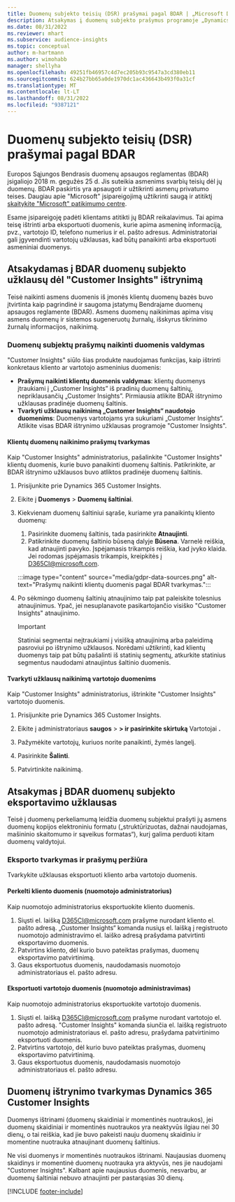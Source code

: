 ```yaml
---
title: Duomenų subjekto teisių (DSR) prašymai pagal BDAR | „Microsoft Docs”
description: Atsakymas į duomenų subjekto prašymus programoje „Dynamics 365 Customer Insights”.
ms.date: 08/31/2022
ms.reviewer: mhart
ms.subservice: audience-insights
ms.topic: conceptual
author: m-hartmann
ms.author: wimohabb
manager: shellyha
ms.openlocfilehash: 49251fb46957c4d7ec205b93c9547a3cd380eb11
ms.sourcegitcommit: 624b27bb65a0de1970dc1ac436643b493f0a31cf
ms.translationtype: MT
ms.contentlocale: lt-LT
ms.lasthandoff: 08/31/2022
ms.locfileid: "9387121"
---
```

# <a name="data-subject-rights-dsr-requests-under-gdpr"></a>Duomenų subjekto teisių (DSR) prašymai pagal BDAR

Europos Sąjungos Bendrasis duomenų apsaugos reglamentas (BDAR) įsigaliojo 2018 m. gegužės 25 d. Jis suteikia asmenims svarbių teisių dėl jų duomenų. BDAR paskirtis yra apsaugoti ir užtikrinti asmenų privatumo teises. Daugiau apie "Microsoft" įsipareigojimą užtikrinti saugą ir atitiktį [skaitykite "Microsoft" patikimumo centre](https://www.microsoft.com/trust-center).

Esame įsipareigoję padėti klientams atitikti jų BDAR reikalavimus. Tai apima teisę ištrinti arba eksportuoti duomenis, kurie apima asmeninę informaciją, pvz., vartotojo ID, telefono numerius ir el. pašto adresus. Administratoriai gali įgyvendinti vartotojų užklausas, kad būtų panaikinti arba eksportuoti asmeniniai duomenys.

## <a name="responding-to-gdpr-data-subject-delete-requests-for-customer-insights"></a>Atsakydamas į BDAR duomenų subjekto užklausų dėl "Customer Insights" ištrynimą

Teisė naikinti asmens duomenis iš įmonės klientų duomenų bazės buvo įtvirtinta kaip pagrindinė ir saugoma įstatymų Bendrajame duomenų apsaugos reglamente (BDAR). Asmens duomenų naikinimas apima visų asmens duomenų ir sistemos sugeneruotų žurnalų, išskyrus tikrinimo žurnalų informacijos, naikinimą.

### <a name="manage-data-subject-delete-requests"></a>Duomenų subjektų prašymų naikinti duomenis valdymas

"Customer Insights" siūlo šias produkte naudojamas funkcijas, kaip ištrinti konkretaus kliento ar vartotojo asmeninius duomenis:

- **Prašymų naikinti klientų duomenis valdymas**: klientų duomenys įtraukiami į „Customer Insights” iš pradinių duomenų šaltinių, nepriklausančių „Customer Insights”. Pirmiausia atlikite BDAR ištrynimo užklausas pradinėje duomenų šaltinis.
- **Tvarkyti užklausų naikinimą „Customer Insights“ naudotojo duomenims**: Duomenys vartotojams yra sukuriami „Customer Insights“. Atlikite visas BDAR ištrynimo užklausas programoje "Customer Insights".

#### <a name="manage-requests-to-delete-customer-data"></a>Klientų duomenų naikinimo prašymų tvarkymas

Kaip "Customer Insights" administratorius, pašalinkite "Customer Insights" klientų duomenis, kurie buvo panaikinti duomenų šaltinis. Patikrinkite, ar BDAR ištrynimo užklausos buvo atliktos pradinėje duomenų šaltinis.

1. Prisijunkite prie Dynamics 365 Customer Insights.

1. Eikite į **Duomenys** > **Duomenų šaltiniai**.

1. Kiekvienam duomenų šaltiniui sąraše, kuriame yra panaikintų kliento duomenų:
   1. Pasirinkite duomenų šaltinis, tada pasirinkite **Atnaujinti**.
   1. Patikrinkite duomenų šaltinio būseną dalyje **Būsena**. Varnelė reiškia, kad atnaujinti pavyko. Įspėjamasis trikampis reiškia, kad įvyko klaida. Jei rodomas įspėjamasis trikampis, kreipkitės į D365CI@microsoft.com.

   :::image type="content" source="media/gdpr-data-sources.png" alt-text="Prašymų naikinti klientų duomenis pagal BDAR tvarkymas.":::

1. Po sėkmingo duomenų šaltinių atnaujinimo taip pat paleiskite tolesnius atnaujinimus. Ypač, jei nesuplanavote pasikartojančio visiško "Customer Insights" atnaujinimo.

   > [!IMPORTANT]
   > Statiniai segmentai neįtraukiami į visišką atnaujinimą arba paleidimą pasroviui po ištrynimo užklausos. Norėdami užtikrinti, kad klientų duomenys taip pat būtų pašalinti iš statinių segmentų, atkurkite statinius segmentus naudodami atnaujintus šaltinio duomenis.

#### <a name="manage-delete-requests-for-user-data"></a>Tvarkyti užklausų naikinimą vartotojo duomenims

Kaip "Customer Insights" administratorius, ištrinkite "Customer Insights" vartotojo duomenis.

1. Prisijunkite prie Dynamics 365 Customer Insights.

1. Eikite į administratoriaus **saugos** > **> ir pasirinkite skirtuką** Vartotojai **.**

1. Pažymėkite vartotojų, kuriuos norite panaikinti, žymės langelį.

1. Pasirinkite **Šalinti**.

1. Patvirtinkite naikinimą.

## <a name="responding-to-gdpr-data-subject-export-requests"></a>Atsakymas į BDAR duomenų subjekto eksportavimo užklausas

Teisė į duomenų perkeliamumą leidžia duomenų subjektui prašyti jų asmens duomenų kopijos elektroniniu formatu („struktūrizuotas, dažnai naudojamas, mašininio skaitomumo ir sąveikus formatas“), kurį galima perduoti kitam duomenų valdytojui.

### <a name="manage-export-and-view-requests"></a>Eksporto tvarkymas ir prašymų peržiūra

Tvarkykite užklausas eksportuoti kliento arba vartotojo duomenis.

#### <a name="export-customer-data-tenant-admin"></a>Perkelti kliento duomenis (nuomotojo administratorius)

Kaip nuomotojo administratorius eksportuokite kliento duomenis.

1. Siųsti el. laišką D365CI@microsoft.com prašyme nurodant kliento el. pašto adresą. „Customer Insights“ komanda nusiųs el. laišką į registruoto nuomotojo administravimo el. laiško adresą prašydama patvirtinti eksportavimo duomenis.
2. Patvirtins kliento, dėl kurio buvo pateiktas prašymas, duomenų eksportavimo patvirtinimą.
3. Gaus eksportuotus duomenis, naudodamasis nuomotojo administratoriaus el. pašto adresu.

#### <a name="export-user-data-tenant-admin"></a>Eksportuoti vartotojo duomenis (nuomotojo administravimas)

Kaip nuomotojo administratorius eksportuokite vartotojo duomenis.

1. Siųsti el. laišką D365CI@microsoft.com prašyme nurodant vartotojo el. pašto adresą. "Customer Insights" komanda siunčia el. laišką registruoto nuomotojo administratoriaus el. pašto adresu, prašydama patvirtinimo eksportuoti duomenis.
1. Patvirtins vartotojo, dėl kurio buvo pateiktas prašymas, duomenų eksportavimo patvirtinimą.
1. Gaus eksportuotus duomenis, naudodamasis nuomotojo administratoriaus el. pašto adresu.

## <a name="data-deletion-handling-in-dynamics-365-customer-insights"></a>Duomenų ištrynimo tvarkymas Dynamics 365 Customer Insights

Duomenys ištrinami (duomenų skaidiniai ir momentinės nuotraukos), jei duomenų skaidiniai ir momentinės nuotraukos yra neaktyvūs ilgiau nei 30 dienų, o tai reiškia, kad jie buvo pakeisti nauju duomenų skaidiniu ir momentine nuotrauka atnaujinant duomenų šaltinius.

Ne visi duomenys ir momentinės nuotraukos ištrinami. Naujausias duomenų skaidinys ir momentinė duomenų nuotrauka yra aktyvūs, nes jie naudojami "Customer Insights". Kalbant apie naujausius duomenis, nesvarbu, ar duomenų šaltiniai nebuvo atnaujinti per pastarąsias 30 dienų.

[!INCLUDE [footer-include](includes/footer-banner.md)]
